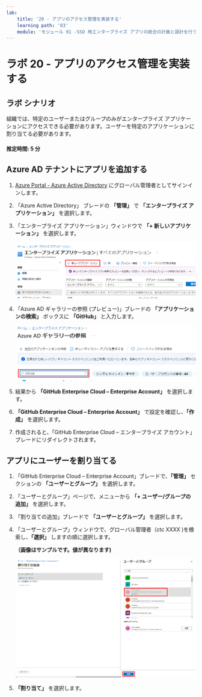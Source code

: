 ```yaml
---
lab:
    title: '20 - アプリのアクセス管理を実装する'
    learning path: '03'
    module: 'モジュール 01 -SSO 用エンタープライズ アプリの統合の計画と設計を行う'
---
```


# ラボ 20 - アプリのアクセス管理を実装する

## ラボ シナリオ

組織では、特定のユーザーまたはグループのみがエンタープライズ アプリケーションにアクセスできる必要があります。ユーザーを特定のアプリケーションに割り当てる必要があります。

#### 推定時間: 5 分

## Azure AD テナントにアプリを追加する

1. [Azure Portal - Azure Active Directory]( https://portal.azure.com/#blade/Microsoft_AAD_IAM/ActiveDirectoryMenuBlade/Overview) にグローバル管理者としてサインインします。

1. 「Azure Active Directory」 ブレードの **「管理」** で **「エンタープライズ アプリケーション」** を選択します。

1. 「エンタープライズ アプリケーション」ウィンドウで **「+ 新しいアプリケーション」** を選択します。

    ![「新しいアプリケーション」が強調表示された 「エンタープライズ アプリケーション」ブレードが表示されている画面イメージ](./media/lp3-mod1-new-enterprise-application.png)

1. 「Azure AD ギャラリーの参照 (プレビュー)」ブレードの **「アプリケーションの検索」** ボックスに **「GitHub」** と入力します。

    ![検索ボックスが強調表示されている 「Azure AD ギャラリーの参照 (プレビュー)」ブレードが表示されている画面イメージ](./media/lp3-mod1-azure-ad-gallery-search.png)

1. 結果から **「GitHub Enterprise Cloud – Enterprise Account」** を選択します。

1. **「GitHub Enterprise Cloud – Enterprise Account」** で設定を確認し、**「作成」** を選択します。

1. 作成されると、「GitHub Enterprise Cloud – エンタープライズ アカウント」ブレードにリダイレクトされます。

## アプリにユーザーを割り当てる

1. 「GitHub Enterprise Cloud – Enterprise Account」ブレードで、**「管理」** セクションの **「ユーザーとグループ」** を選択します。

1. 「ユーザーとグループ」ページで、メニューから **「+ ユーザー/グループの追加」** を選択します。

1. 「割り当ての追加」ブレードで **「ユーザーとグループ」** を選択します。

1. 「ユーザーとグループ」ウィンドウで、グローバル管理者（ctc XXXX )を検索し、**「選択」** しますの順に選択します。

    **（画像はサンプルです。値が異なります)**

    ![「選択」ボタンが強調表示されている、アプリへのユーザー アカウント割り当ての追加を表示している画面イメージ](./media/lp3-mod1-add-app-assignment.png)

1. **「割り当て」** を選択します。

